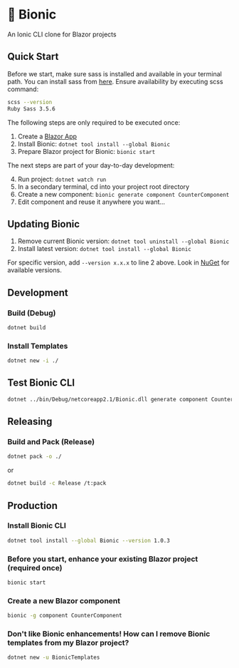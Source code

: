 # 🤖 Bionic

An Ionic CLI clone for Blazor projects

## Quick Start

Before we start, make sure sass is installed and available in your terminal path.
You can install sass from [here](https://sass-lang.com/install).
Ensure availability by executing scss command:
```bash
scss --version
Ruby Sass 3.5.6
```

The following steps are only required to be executed once:

1. Create a [Blazor App](https://blazor.net/docs/get-started.html)
2. Install Bionic: ```dotnet tool install --global Bionic```
3. Prepare Blazor project for Bionic: ```bionic start```

The next steps are part of your day-to-day development:

4. Run project: ```dotnet watch run```
5. In a secondary terminal, cd into your project root directory
6. Create a new component: ```bionic generate component CounterComponent```
7. Edit component and reuse it anywhere you want...


## Updating Bionic

1. Remove current Bionic version: ```dotnet tool uninstall --global Bionic```
2. Install latest version: ```dotnet tool install --global Bionic```

For specific version, add ```--version x.x.x``` to line 2 above.
Look in [NuGet](https://www.nuget.org/packages/Bionic) for available versions. 


## Development

### Build (Debug)

```bash
dotnet build
```

### Install Templates

```bash
dotnet new -i ./
```

## Test Bionic CLI

```bash
dotnet ../bin/Debug/netcoreapp2.1/Bionic.dll generate component CounterComponent
```

## Releasing

### Build and Pack (Release)

```bash
dotnet pack -o ./
```

or

```bash
dotnet build -c Release /t:pack
```

## Production

### Install Bionic CLI
```bash
dotnet tool install --global Bionic --version 1.0.3
```

### Before you start, enhance your existing Blazor project (required once) 
```bash
bionic start
```

### Create a new Blazor component
```bash
bionic -g component CounterComponent
```

### Don't like Bionic enhancements! How can I remove Bionic templates from my Blazor project?
```bash
dotnet new -u BionicTemplates
```
